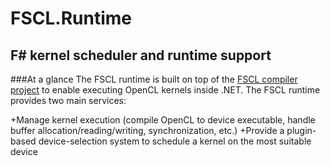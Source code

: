 FSCL.Runtime
============

F# kernel scheduler and runtime support
-----------------------------------------

###At a glance
The FSCL runtime is built on top of the [FSCL compiler project](https://github.com/GabrieleCocco/FSCL.Compiler) to enable executing
OpenCL kernels inside .NET.
The FSCL runtime provides two main services:

+Manage kernel execution (compile OpenCL to device executable, handle buffer allocation/reading/writing, synchronization, etc.)
+Provide a plugin-based device-selection system to schedule a kernel on the most suitable device


